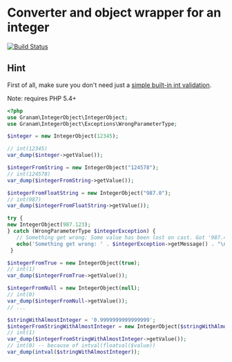 # Converter and object wrapper for an integer

[![Build Status](https://travis-ci.org/jaroslavtyc/granam-integer.svg?branch=master)](https://travis-ci.org/jaroslavtyc/granam-integer)

## Hint
First of all, make sure you don't need just a [simple  built-in int validation](http://php.net/manual/en/function.filter-var.php).

Note: requires PHP 5.4+
```php
<?php
use Granam\IntegerObject\IntegerObject;
use Granam\IntegerObject\Exceptions\WrongParameterType;

$integer = new IntegerObject(12345);

// int(12345)
var_dump($integer->getValue());

$integerFromString = new IntegerObject("124578");
// int(124578)
var_dump($integerFromString->getValue());

$integerFromFloatString = new IntegerObject("987.0");
// int(987)
var_dump($integerFromFloatString->getValue());

try {
new IntegerObject(987.123);
} catch (WrongParameterType $integerException) {
   // Something get wrong: Some value has been lost on cast. Got '987.456', cast into integer 987
   echo('Something get wrong: ' . $integerException->getMessage() . "\n");
 }

$integerFromTrue = new IntegerObject(true);
// int(1)
var_dump($integerFromTrue->getValue());

$integerFromNull = new IntegerObject(null);
// int(0)
var_dump($integerFromNull->getValue());
// ...

$stringWithAlmostInteger = '0.9999999999999999';
$integerFromStringWithAlmostInteger = new IntegerObject($stringWithAlmostInteger);
// int(1)
var_dump($integerFromStringWithAlmostInteger->getValue());
// int(0) -- because of intval(floatval($value))
var_dump(intval($stringWithAlmostInteger));

```
